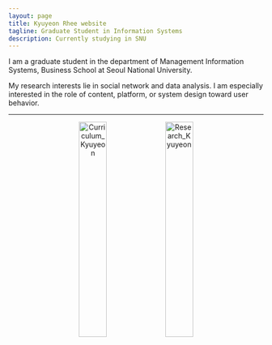 ```yaml
---
layout: page
title: Kyuyeon Rhee website
tagline: Graduate Student in Information Systems
description: Currently studying in SNU
---
```


I am a graduate student in the department of Management Information Systems, Business School at Seoul National University.


My research interests lie in social network and data analysis. I am especially interested in the role of content, platform, or system design toward user behavior.

---


<center><a href="https://dullyshin.github.io/2018/08/30/HTML-imgLink/"><img src="https://i.imgur.com/ii9bPT7.png" width="33%" height="33%" title="Curriculum_Kyuyeon" /></a> <a href="https://dullyshin.github.io/2018/08/30/HTML-imgLink/"><img src="https://i.imgur.com/0LUqU8R.png" width="33%" height="33%" title="Research_Kyuyeon" /></a></center>
